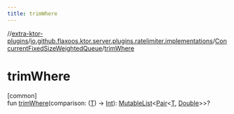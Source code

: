```yaml
---
title: trimWhere
---
```

//[extra-ktor-plugins](../../../index.md)/[io.github.flaxoos.ktor.server.plugins.ratelimiter.implementations](../index.md)/[ConcurrentFixedSizeWeightedQueue](index.md)/[trimWhere](trim-where.md)



# trimWhere



[common]\
fun [trimWhere](trim-where.md)(comparison: ([T](index.md)) -&gt; [Int](https://kotlinlang.org/api/latest/jvm/stdlib/kotlin/-int/index.md)): [MutableList](https://kotlinlang.org/api/latest/jvm/stdlib/kotlin.collections/-mutable-list/index.md)&lt;[Pair](https://kotlinlang.org/api/latest/jvm/stdlib/kotlin/-pair/index.md)&lt;[T](index.md), [Double](https://kotlinlang.org/api/latest/jvm/stdlib/kotlin/-double/index.md)&gt;&gt;?




